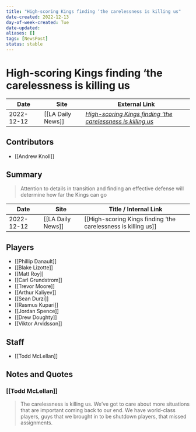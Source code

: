 ```yaml
---
title: "High-scoring Kings finding ‘the carelessness is killing us"
date-created: 2022-12-13
day-of-week-created: Tue
date-updated: 
aliases: []
tags: [NewsPost]
status: stable
---
```


# High-scoring Kings finding ‘the carelessness is killing us

| Date       | Site              | External Link                                                                                                                                                   |
| ---------- | ----------------- | --------------------------------------------------------------------------------------------------------------------------------------------------------------- |
| 2022-12-12 | [[LA Daily News]] | [*High-scoring Kings finding ‘the carelessness is killing us*](https://www.dailynews.com/2022/12/12/high-scoring-kings-finding-the-carelessness-is-killing-us/) |

## Contributors
- [[Andrew Knoll]]

## Summary
> Attention to details in transition and finding an effective defense will determine how far the Kings can go

| Date       | Site              | Title / Internal Link                                          |
| ---------- | ----------------- | -------------------------------------------------------------- |
| 2022-12-12 | [[LA Daily News]] | [[High-scoring Kings finding ‘the carelessness is killing us]] |

## Players
- [[Phillip Danault]]
- [[Blake Lizotte]]
- [[Matt Roy]]
- [[Carl Grundstrom]]
- [[Trevor Moore]]
- [[Arthur Kaliyev]]
- [[Sean Durzi]]
- [[Rasmus Kupari]]
- [[Jordan Spence]]
- [[Drew Doughty]]
- [[Viktor Arvidsson]]

## Staff
- [[Todd McLellan]]

## Notes and Quotes
### [[Todd McLellan]]
> The carelessness is killing us.
> We’ve got to care about more situations that are important coming back to our end. We have world-class players, guys that we brought in to be shutdown players, that missed assignments.



